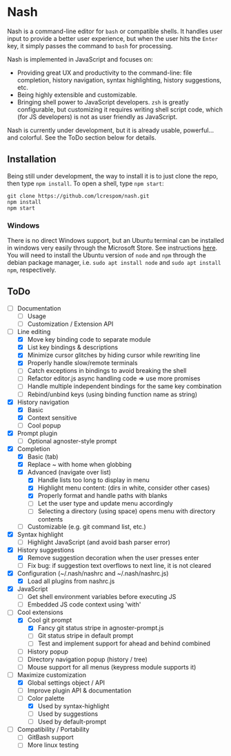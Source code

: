 # Nash
Nash is a command-line editor for `bash` or compatible shells. It handles user input to provide a better user experience, but when the user hits the `Enter` key, it simply passes the command to `bash` for processing.

Nash is implemented in JavaScript and focuses on:
- Providing great UX and productivity to the command-line: file completion, history navigation, syntax highlighting, history suggestions, etc.
- Being highly extensible and customizable.
- Bringing shell power to JavaScript developers. `zsh` is greatly configurable, but customizing it requires
	writing shell script code, which (for JS developers) is not as user friendly as JavaScript.

Nash is currently under development, but it is already usable, powerful... and colorful. See the ToDo section below for details.


## Installation
Being still under development, the way to install it is to just clone the repo, then type `npm install`. To open a shell, type `npm start`:
```
git clone https://github.com/lcrespom/nash.git
npm install
npm start
```

### Windows
There is no direct Windows support, but an Ubuntu terminal can be installed in windows very easily through the Microsoft Store. See instructions [here](https://tutorials.ubuntu.com/tutorial/tutorial-ubuntu-on-windows). You will need to install the Ubuntu version of `node` and `npm` through the debian package manager, i.e. `sudo apt install node` and `sudo apt install npm`, respectively.


## ToDo
- [ ] Documentation
	- [ ] Usage
	- [ ] Customization / Extension API
- [ ] Line editing
	- [x] Move key binding code to separate module
	- [x] List key bindings & descriptions
	- [x] Minimize cursor glitches by hiding cursor while rewriting line
	- [x] Properly handle slow/remote terminals
	- [ ] Catch exceptions in bindings to avoid breaking the shell
	- [ ] Refactor editor.js async handling code => use more promises
	- [ ] Handle multiple independent bindings for the same key combination
	- [ ] Rebind/unbind keys (using binding function name as string)
- [x] History navigation
	- [x] Basic
	- [x] Context sensitive
	- [ ] Cool popup
- [x] Prompt plugin
	- [ ] Optional agnoster-style prompt
- [x] Completion
	- [x] Basic (tab)
	- [x] Replace ~ with home when globbing
	- [x] Advanced (navigate over list)
		- [x] Handle lists too long to display in menu
		- [x] Highlight menu content: (dirs in white, consider other cases)
		- [x] Properly format and handle paths with blanks
		- [ ] Let the user type and update menu accordingly
		- [ ] Selecting a directory (using space) opens menu with directory contents
	- [ ] Customizable (e.g. git command list, etc.)
- [x] Syntax highlight
	- [ ] Highlight JavaScript (and avoid bash parser error)
- [x] History suggestions
	- [x] Remove suggestion decoration when the user presses enter
	- [ ] Fix bug: if suggestion text overflows to next line, it is not cleared
- [x] Configuration (~/.nash/nashrc and ~/.nash/nashrc.js)
	- [x] Load all plugins from nashrc.js
- [x] JavaScript
	- [ ] Get shell environment variables before executing JS
	- [ ] Embedded JS code context using 'with'
- [ ] Cool extensions
	- [x] Cool git prompt
		- [x] Fancy git status stripe in agnoster-prompt.js
		- [ ] Git status stripe in default prompt
		- [ ] Test and implement support for ahead and behind combined
	- [ ] History popup
	- [ ] Directory navigation popup (history / tree)
	- [ ] Mouse support for all menus (keypress module supports it)
- [ ] Maximize customization
	- [x] Global settings object / API
	- [ ] Improve plugin API & documentation
	- [ ] Color palette
		- [x] Used by syntax-highlight
		- [ ] Used by suggestions
		- [ ] Used by default-prompt
- [ ] Compatibility / Portability
	- [ ] GitBash support
	- [ ] More linux testing
